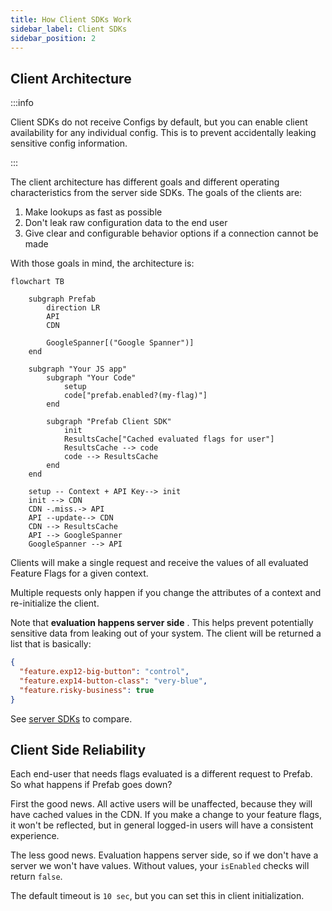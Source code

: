 ```yaml
---
title: How Client SDKs Work
sidebar_label: Client SDKs
sidebar_position: 2
---
```


## Client Architecture

:::info

Client SDKs do not receive Configs by default, but you can enable client availability for any individual config. This is to prevent accidentally leaking sensitive config information.

:::

The client architecture has different goals and different operating characteristics from the server side SDKs. The goals of the clients are:

1. Make lookups as fast as possible
2. Don't leak raw configuration data to the end user
3. Give clear and configurable behavior options if a connection cannot be made

With those goals in mind, the architecture is:

```mermaid
flowchart TB

    subgraph Prefab
        direction LR
        API
        CDN

        GoogleSpanner[("Google Spanner")]
    end

    subgraph "Your JS app"
        subgraph "Your Code"
            setup
            code["prefab.enabled?(my-flag)"]
        end

        subgraph "Prefab Client SDK"
            init
            ResultsCache["Cached evaluated flags for user"]
            ResultsCache --> code
            code --> ResultsCache
        end
    end

    setup -- Context + API Key--> init
    init --> CDN
    CDN -.miss.-> API
    API --update--> CDN
    CDN --> ResultsCache
    API --> GoogleSpanner
    GoogleSpanner --> API
```

Clients will make a single request and receive the values of all evaluated Feature Flags for a given context.

Multiple requests only happen if you change the attributes of a context and re-initialize the client.

Note that **evaluation happens server side** . This helps prevent potentially sensitive data from leaking out of your system.
The client will be returned a list that is basically:

```json
{
  "feature.exp12-big-button": "control",
  "feature.exp14-button-class": "very-blue",
  "feature.risky-business": true
}
```

See [server SDKs](/docs/explanations/concepts/server-sdks.md) to compare.

## Client Side Reliability

Each end-user that needs flags evaluated is a different request to Prefab. So what happens if Prefab goes down?

First the good news. All active users will be unaffected, because they will have cached values in the CDN.
If you make a change to your feature flags, it won't be reflected, but in general logged-in users will have a consistent
experience.

The less good news. Evaluation happens server side, so if we don't have a server we won't have values. Without values, your `isEnabled` checks will return `false`.

The default timeout is `10 sec`, but you can set this in client initialization.
